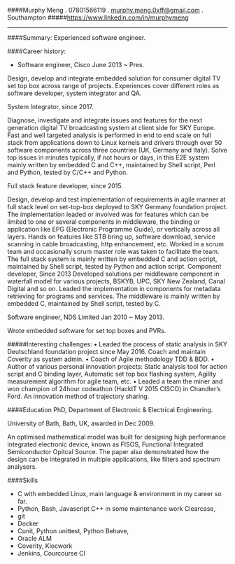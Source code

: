 ####Murphy Meng . 07801566119 . murphy.meng.0xff@gmail.com . Southampton
#####https://www.linkedin.com/in/murphymeng
***

####Summary:
Experienced software engineer.  


####Career history:  
* Software engineer, Cisco June 2013 ~ Pres.  
Design, develop and integrate embedded solution for consumer digital TV set top box across range of projects. Experiences cover different roles as software developer, system integrator and QA.  

System Integrator, since 2017.
Diagnose, investigate and integrate issues and features for the next generation digital TV broadcasting system at client side for SKY Europe. Fast and well targeted analysis is performed in end to end scale on full stack from applications down to Linux kernels and drivers through over 50 software components across three countries (UK, Germany and Italy). Solve top issues in minutes typically, if not hours or days, in this E2E system mainly written by embedded C and C++, maintained by Shell script, Perl and Python, tested by C/C++ and Python.  
Full stack feature developer, since 2015. 
Design, develop and test implementation of requirements in agile manner at full stack level on set-top-box deployed to SKY Germany foundation project. The implementation leaded or involved was for features which can be limited to one or several components in middleware, the binding or application like EPG (Electronic Programme Guide), or vertically across all layers. Hands on features like STB bring up, software download, service scanning in cable broadcasting, http enhancement, etc. Worked in a scrum team and occasionally scrum master role was taken to facilitate the team.The full stack system is mainly written by embedded C and action script, maintained by Shell script, tested by Python and action script.Component developer, Since 2013Developed solutions per middleware component in waterfall model for various projects, BSKYB, UPC, SKY New Zealand, Canal Digital and so on. Leaded the implementation in components for metadata retrieving for programs and services. The middleware is mainly written by embedded C, maintained by Shell script, tested by C.  
Software engineer, NDS Limited Jan 2010 ~ May 2013. 
Wrote embedded software for set top boxes and PVRs.  
#####Interesting challenges:• Leaded the process of static analysis in SKY Deutschland foundation project since May 2016. Coach and maintain Coverity as system admin.• Coach of Agile methodology TDD & BDD.• Author of various personal innovation projects: Static analysis tool for actionscript and C binding layer, Automatic set top box flashing system, Agilitymeasurement algorithm for agile team, etc.• Leaded a team the miner and won champion of 24hour codeathon (HackIT V2015 CISCO) in Chandler’s Ford. An innovation method of trajectory sharing. 

####Education
PhD, Department of Electronic & Electrical Engineering. 
University of Bath, Bath, UK, awarded in Dec 2009. 
An optimised mathematical model was built for designing high performance integrated electronic device, known as FISOS, Functional Integrated Semiconductor Opitcal Source. The paper also demonstrated how the design can be integrated in multiple applications, like filters and spectrum analysers.  

####Skills* C with embedded Linux, main language & environment in my career so far.
* Python, Bash, Javascript C++ in some maintenance work Clearcase, 
* git 
* Docker 
* Cunit, Python unittest, Python Behave, 
* Oracle ALM 
* Coverity, Klocwork 
* Jenkins, Courcourse CI